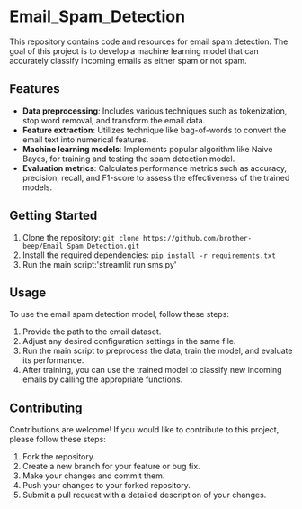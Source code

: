 # Email_Spam_Detection

This repository contains code and resources for email spam detection. The goal of this project is to develop a machine learning model that can accurately classify incoming emails as either spam or not spam.

## Features

- **Data preprocessing**: Includes various techniques such as tokenization, stop word removal, and transform the email data.
- **Feature extraction**: Utilizes technique like bag-of-words to convert the email text into numerical features.
- **Machine learning models**: Implements popular algorithm like Naive Bayes, for training and testing the spam detection model.
- **Evaluation metrics**: Calculates performance metrics such as accuracy, precision, recall, and F1-score to assess the effectiveness of the trained models.

## Getting Started

1. Clone the repository: `git clone https://github.com/brother-beep/Email_Spam_Detection.git`
2. Install the required dependencies: `pip install -r requirements.txt`
3. Run the main script:'streamlit run sms.py'

## Usage

To use the email spam detection model, follow these steps:

1. Provide the path to the email dataset.
2. Adjust any desired configuration settings in the same file.
3. Run the main script to preprocess the data, train the model, and evaluate its performance.
4. After training, you can use the trained model to classify new incoming emails by calling the appropriate functions.

## Contributing

Contributions are welcome! If you would like to contribute to this project, please follow these steps:

1. Fork the repository.
2. Create a new branch for your feature or bug fix.
3. Make your changes and commit them.
4. Push your changes to your forked repository.
5. Submit a pull request with a detailed description of your changes.
